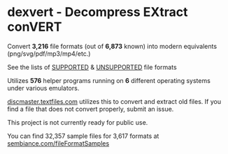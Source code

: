 # dexvert - **D**ecompress **EX**tract con**VERT**
Convert **3,216** file formats (out of **6,873** known) into modern equivalents (png/svg/pdf/mp3/mp4/etc.)

See the lists of [SUPPORTED](SUPPORTED.md) & [UNSUPPORTED](UNSUPPORTED.md) file formats

Utilizes **576** helper programs running on **6** different operating systems under various emulators.

[discmaster.textfiles.com](http://discmaster.textfiles.com/) utilizes this to convert and extract old files. If you find a file that does not convert properly, submit an issue.

This project is not currently ready for public use.

You can find 32,357 sample files for 3,617 formats at [sembiance.com/fileFormatSamples](https://sembiance.com/fileFormatSamples/)
